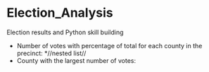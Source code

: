 # Election_Analysis
Election results and Python skill building
* Number of votes with percentage of total for each county in the precinct:
	*//nested list//
* County with the largest number of votes:
